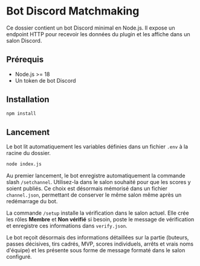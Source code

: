 # Bot Discord Matchmaking

Ce dossier contient un bot Discord minimal en Node.js.
Il expose un endpoint HTTP pour recevoir les données du plugin et les affiche dans un salon Discord.

## Prérequis

- Node.js >= 18
- Un token de bot Discord

## Installation

```bash
npm install
```

## Lancement

Le bot lit automatiquement les variables définies dans un fichier `.env` à la racine du dossier.

```bash
node index.js
```

Au premier lancement, le bot enregistre automatiquement la commande slash
`/setchannel`. Utilisez-la dans le salon souhaité pour que les scores y soient
publiés. Ce choix est désormais mémorisé dans un fichier `channel.json`,
permettant de conserver le même salon même après un redémarrage du bot.

La commande `/setup` installe la vérification dans le salon actuel. Elle crée
les rôles **Membre** et **Non vérifié** si besoin, poste le message de
vérification et enregistre ces informations dans `verify.json`.

Le bot reçoit désormais des informations détaillées sur la partie (buteurs, passes décisives, tirs cadrés, MVP, scores individuels, arrêts et vrais noms d'équipe) et les présente sous forme de message formaté dans le salon configuré.
